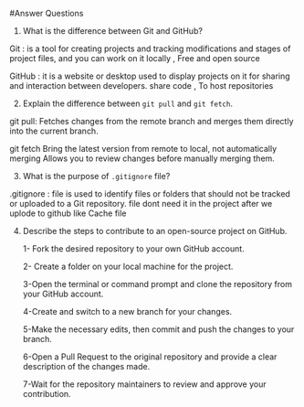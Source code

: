 #Answer Questions

1. What is the difference between Git and GitHub?

Git : is a tool for creating projects and tracking modifications and stages of project files, and you can work on it locally , Free and open source

GitHub : it is a website or desktop used to display projects on it for sharing and interaction between developers. share code , To host repositories


2. Explain the difference between `git pull` and `git fetch`.


git pull: Fetches changes from the remote branch and merges them directly into the current branch.

git fetch Bring the latest version from remote to local, not automatically merging 
Allows you to review changes before manually merging them.



3. What is the purpose of `.gitignore` file?


.gitignore : file is used to identify files or folders that should not be tracked or uploaded to a Git repository.
file dont need it in the project after we uplode to github like Cache file


4. Describe the steps to contribute to an open-source project on GitHub.

   1- Fork the desired repository to your own GitHub account.

   2- Create a folder on your local machine for the project.

   3-Open the terminal or command prompt and clone the repository from your GitHub account.

   4-Create and switch to a new branch for your changes.

   5-Make the necessary edits, then commit and push the changes to your branch.

   6-Open a Pull Request to the original repository and provide a clear description of the changes made.

   7-Wait for the repository maintainers to review and approve your contribution.


